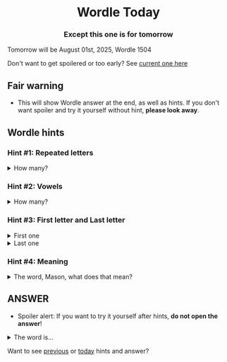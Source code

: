 <h1 align="center">
Wordle Today
</h1>

<h3 align="center">
Except this one is for tomorrow
</h3>

Tomorrow will be August 01st, 2025, Wordle 1504

Don't want to get spoilered or too early? See [current one here](README.md)

## Fair warning
- This will show Wordle answer at the end, as well as hints. If you don't want spoiler and try it yourself without hint, **please look away**.

## Wordle hints

### Hint #1: Repeated letters
<details>
  <summary>How many?</summary>
  Zero repeated letters.
</details>

### Hint #2: Vowels
<details>
  <summary>How many?</summary>
  There are 2 vowels. 
</details>

### Hint #3: First letter and Last letter
<details>
  <summary>First one</summary>
  Begins with the letter "B"
</details>
<details>
  <summary>Last one</summary>
  Ends with the letter "O"
</details>

### Hint #4: Meaning
<details>
  <summary>The word, Mason, what does that mean?</summary>
  A stringed musical instrument (chordophone), usually with a round body, a membrane-like soundboard and a fretted neck, played by plucking or strumming the strings.
</details>

## ANSWER
- Spoiler alert: If you want to try it yourself after hints, **do not open the answer**!

<details>
  <summary>The word is...</summary>
  BANJO
</details>

Want to see [previous](PREVIOUS.md) or [today](README.md) hints and answer?